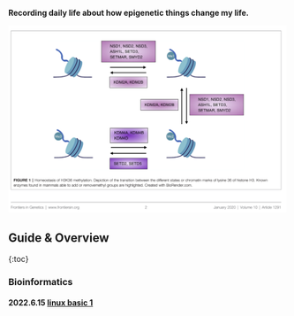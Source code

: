 <front size=5>**Recording daily life about how epigenetic things change my life.**</fron>

<img src="images/logo.png" alt="Image of fast.ai logo" style="zoom:80%;" />

## Guide & Overview

{:toc}

### Bioinformatics 

#### 2022.6.15 [linux basic 1](https://yiw4007.github.io/2022/06/15/linux-basic.html)





